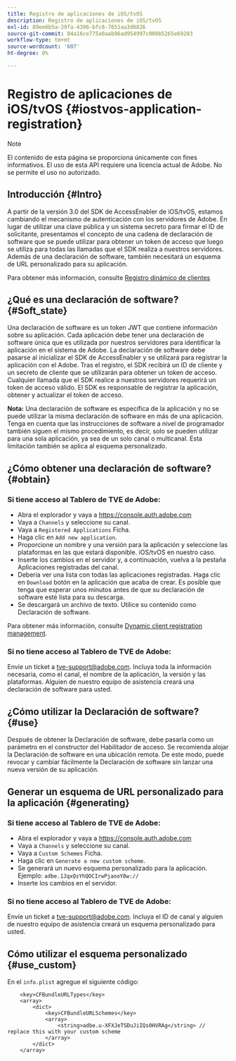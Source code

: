 ```yaml
---
title: Registro de aplicaciones de iOS/tvOS
description: Registro de aplicaciones de iOS/tvOS
exl-id: 89ee6b5a-29fa-4396-bfc8-7651aa3d6826
source-git-commit: 84a16ce775a0aab96ad954997c008b5265e69283
workflow-type: tm+mt
source-wordcount: '607'
ht-degree: 0%

---
```


# Registro de aplicaciones de iOS/tvOS {#iostvos-application-registration}

>[!NOTE]
>
>El contenido de esta página se proporciona únicamente con fines informativos. El uso de esta API requiere una licencia actual de Adobe. No se permite el uso no autorizado.

## Introducción {#Intro}

A partir de la versión 3.0 del SDK de AccessEnabler de iOS/tvOS, estamos cambiando el mecanismo de autenticación con los servidores de Adobe. En lugar de utilizar una clave pública y un sistema secreto para firmar el ID de solicitante, presentamos el concepto de una cadena de declaración de software que se puede utilizar para obtener un token de acceso que luego se utiliza para todas las llamadas que el SDK realiza a nuestros servidores. Además de una declaración de software, también necesitará un esquema de URL personalizado para su aplicación.

Para obtener más información, consulte [Registro dinámico de clientes](/help/authentication/dynamic-client-registration.md)

## ¿Qué es una declaración de software? {#Soft_state}

Una declaración de software es un token JWT que contiene información sobre su aplicación. Cada aplicación debe tener una declaración de software única que es utilizada por nuestros servidores para identificar la aplicación en el sistema de Adobe. La declaración de software debe pasarse al inicializar el SDK de AccessEnabler y se utilizará para registrar la aplicación con el Adobe. Tras el registro, el SDK recibirá un ID de cliente y un secreto de cliente que se utilizarán para obtener un token de acceso. Cualquier llamada que el SDK realice a nuestros servidores requerirá un token de acceso válido. El SDK es responsable de registrar la aplicación, obtener y actualizar el token de acceso.

**Nota:** Una declaración de software es específica de la aplicación y no se puede utilizar la misma declaración de software en más de una aplicación. Tenga en cuenta que las instrucciones de software a nivel de programador también siguen el mismo procedimiento, es decir, solo se pueden utilizar para una sola aplicación, ya sea de un solo canal o multicanal. Esta limitación también se aplica al esquema personalizado.

## ¿Cómo obtener una declaración de software? {#obtain}

### Si tiene acceso al Tablero de TVE de Adobe:

- Abra el explorador y vaya a <https://console.auth.adobe.com>
- Vaya a `Channels` y seleccione su canal.
- Vaya a `Registered Applications` Ficha.
- Haga clic en `Add new application`.
- Proporcione un nombre y una versión para la aplicación y seleccione las plataformas en las que estará disponible. iOS/tvOS en nuestro caso.
- Inserte los cambios en el servidor y, a continuación, vuelva a la pestaña Aplicaciones registradas del canal.
- Debería ver una lista con todas las aplicaciones registradas. Haga clic en   `Download` botón en la aplicación que acaba de crear. Es posible que tenga que esperar unos minutos antes de que su declaración de software esté lista para su descarga.
- Se descargará un archivo de texto. Utilice su contenido como Declaración de software.

Para obtener más información, consulte [Dynamic client registration management](/help/authentication/dynamic-client-registration-management.md).

### Si no tiene acceso al Tablero de TVE de Adobe:

Envíe un ticket a <tve-support@adobe.com>. Incluya toda la información necesaria, como el canal, el nombre de la aplicación, la versión y las plataformas. Alguien de nuestro equipo de asistencia creará una declaración de software para usted.

## ¿Cómo utilizar la Declaración de software? {#use}

Después de obtener la Declaración de software, debe pasarla como un parámetro en el constructor del Habilitador de acceso. Se recomienda alojar la Declaración de software en una ubicación remota. De este modo, puede revocar y cambiar fácilmente la Declaración de software sin lanzar una nueva versión de su aplicación.

## Generar un esquema de URL personalizado para la aplicación {#generating}

### Si tiene acceso al Tablero de TVE de Adobe:

- Abra el explorador y vaya a <https://console.auth.adobe.com>
- Vaya a `Channels` y seleccione su canal.
- Vaya a `Custom Schemes` Ficha.
- Haga clic en `Generate a new custom scheme`.
- Se generará un nuevo esquema personalizado para la aplicación. Ejemplo: `adbe.1JqxQsYhQOCIrwPjaooY8w://`
- Inserte los cambios en el servidor.

### Si no tiene acceso al Tablero de TVE de Adobe:

Envíe un ticket a <tve-support@adobe.com>. Incluya el ID de canal y alguien de nuestro equipo de asistencia creará un esquema personalizado para usted.

## Cómo utilizar el esquema personalizado {#use_custom}

En el `info.plist` agregue el siguiente código:

```plist
    <key>CFBundleURLTypes</key>
    <array>
        <dict>
            <key>CFBundleURLSchemes</key>
            <array>
                <string>adbe.u-XFXJeTSDuJiIQs0HVRAg</string> // replace this with your custom scheme
            </array>
        </dict>
    </array>
```
